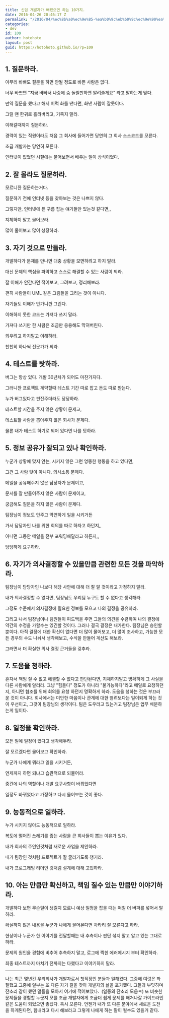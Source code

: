 ```yaml
---
title: 신입 개발자가 배웠으면 하는 10가지.
date: 2016-04-26 20:46:17 Z
permalink: "/2016/04/%ec%8b%a0%ec%9e%85-%ea%b0%9c%eb%b0%9c%ec%9e%90%ea%b0%80-%eb%b0%b0%ec%9b%a0%ec%9c%bc%eb%a9%b4-%ed%95%98%eb%8a%94-10%ea%b0%80%ec%a7%80/"
categories:
- dev
id: 109
author: hotohoto
layout: post
guid: https://hotohoto.github.io/?p=109
---
```


## 1. 질문하라.

아무리 바빠도 질문을 하면 안될 정도로 바쁜 사람은 없다.

너무 바쁘면 "지금 바빠서 나중에 숨 돌릴만하면 알려줄게요" 라고 말하는게 맞다.

만약 질문을 했다고 해서 버럭 화를 낸다면, 화낸 사람이 잘못이다.

그럴 땐 한귀로 흘려버리고, 기죽지 말라.

이해갈때까지 질문하라.

경력이 있는 직원이라도 처음 그 회사에 들어가면 당연히 그 회사 소스코드를 모른다.

초급 개발자는 당연히 모른다.

인터넷이 없었던 시절에는 물어보면서 배우는 일이 상식이었다.

## 2. 잘 몰라도 질문하라.

모르니깐 질문하는거다.

질문하기 전에 인터넷 등을 찾아보는 것은 나쁘지 않다.

그렇지만, 인터넷에 뜬 구름 잡는 얘기들만 있는것 같다면,,

지체하지 말고 물어보라.

많이 물어보고 많이 성장하라.

## 3. 자기 것으로 만들라.

개발하다가 문제를 만나면 대충 상황을 모면하려고 하지 말라.

대신 문제의 핵심을 파악하고 스스로 해결할 수 있는 사람이 되라.

잘 이해가 안간다면 적어보고, 그려보고, 정리해보라.

괜히 사람들이 UML 같은 그림들을 그리는 것이 아니다.

자기들도 이해가 안가니깐 그린다.

이해하지 못한 코드는 가져다 쓰지 말라.

가져다 쓰기만 한 사람은 조금만 응용해도 막혀버린다.

외우려고 하지말고 이해하라.

천천히 하나씩 전문가가 되라.

## 4. 테스트를 탓하라.

버그는 항상 있다. 개발 30년차가 되어도 마찬가지다.

그러니깐 프로젝트 계약할때 테스트 기간 따로 잡고 돈도 따로 받는다.

누가 버그있다고 핀잔주더라도 당당하라.

테스트할 시간을 주지 않은 상황이 문제고,

테스트할 사람을 뽑아주지 않은 회사가 문제다.

물론 내가 테스트 하기로 되어 있다면 나를 탓하라.

## 5. 정보 공유가 잘되고 있나 확인하라.

누군가 상황에 맞지 안는, 시키지 않은 그런 엉뚱한 행동을 하고 있다면,

그건 그 사람 탓이 아니다. 의사소통 문제다.

메일을 공유해주지 않은 담당자가 문제이고,

문서를 잘 만들어주지 않은 사람이 문제이고,

궁금해도 질문을 하지 않은 사람이 문제다.

팀장님이 정보도 안주고 막연하게 일을 시키거든

가서 담당자인 나를 위한 회의를 따로 하자고 하던지,,

아니면 그동안 메일을 전부 포워딩해달라고 하든지,,

당당하게 요구하라.

## 6. 자기가 의사결정할 수 있을만큼 관련한 모든 것을 파악하라.

팀장님이 담당자인 나보다 해당 사안에 대해 더 잘 알 것이라고 가정하지 말라.

내가 의사결정할 수 없다면, 팀장님도 우리팀 누구도 할 수 없다고 생각해라.

그정도 수준에서 의사결정에 필요한 정보를 모으고 나의 결정을 공유하라.

그리고 나서 팀장님이나 팀원들이 피드백을 주면 그들의 의견을 수렴하여 나의 결정에 약간의 수정을 가할수는 있긴할 것이다. 그러나 결국 결정은 내가한다. 팀장님은 승인할 뿐이다. 아직 결정에 대한 확신이 없다면 더 많이 물어보고, 더 많이 조사하고, 가능한 모든 경우의 수도 나눠서 생각해보고, 수식을 만들어 계산도 해보라.

그러면서 더 확실한 의사 결정 근거들을 갖추라.

## 7. 도움을 청하라.

혼자서 책임 질 수 없고 해결할 수 없다고 판단된다면, 지체하지말고 명확하게 그 사실을 다른 사람에게 알리라. 그냥 "힘들다" 정도가 아니라 "불가능하다"라고 메일로 요청하던지, 아니면 협조를 위해 회의를 요청 하던지 명확하게 하라. 도움을 청하는 것은 부끄러운 것이 아니다. 회사에서는 미안한 마음이나 관계에 대한 염려보다는 일이되게 하는 것이 우선이고, 그것이 팀장님의 생각이다. 팀은 도우라고 있는거고 팀장님은 업무 배분하는게 일이다.

## 8. 일정을 확인하라.

모든 일에 일정이 있다고 생각해두라.

잘 모르겠다면 물어보고 확인하라.

누군가 나에게 뭐라고 일을 시키거든,

언제까지 하면 되냐고 습관적으로 되물어라.

중간에 나의 역할이나 개발 요구사항이 바뀌었다면

일정도 바뀌었다고 가정하고 다시 물어보는 것이 좋다.

## 9. 능동적으로 일하라.

누가 시키지 않아도 능동적으로 일하라.

복도에 떨어진 쓰레기를 줍는 사람을 큰 회사들이 뽑는 이유가 있다.

내가 회사의 주인인것처럼 새로운 사업을 제안하라.

내가 팀장인 것처럼 프로젝트가 잘 굴러가도록 챙기라.

내가 프로그래밍 리더인 것처럼 설계에 대해 고민하라.

## 10. 아는 만큼만 확신하고, 책임 질수 있는 만큼만 이야기하라.

개발하다 보면 무슨일이 생길지 모르니 예상 일정을 잡을 때는 며칠 더 버퍼를 넣어서 말하라.

확실하지 않은 내용을 누군가 나에게 물어본다면 차라리 잘 모른다고 하라.

현상이나 누군가 한 이야기를 전달할때는 내 추측이나 판단 섞지 말고 알고 있는 그대로 하라.

문제의 원인을 경험에 비추어 추측하지 말고, 로그에 찍힌 에러메시지 부터 확인하라.

최종 테스트까지 마치기 전까지는 다했다고 이야기하지 말라.

---

나는 최근 몇년간 우리회사가 개발자로서 첫직장인 분들과 일해왔다. 그중에 여럿은 좌절했고 그중에 일부는 또 다른 자기 길을 찾아 개발자의 삶을 포기했다. 그들과 부딪히며 잔소리 같이 했던 말들을 모아서 여기에 적어보았다.  (일종의 잔소리 모음ㅋ) 또 비슷한 문제들을 경험할 누군지 모를 초급 개발자에게 조금더 쉽게 문제를 해쳐나갈 가이드라인 같은 도움이 되었으면 좋겠다. 혹시 모른다. 언젠가 내가 또 다른 분야에서 새로운 도전을 하게된다면, 힘내라고 다시 해보라고 그렇게 나에게 하는 말이 될수도 있을거 같다.
